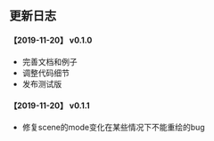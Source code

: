 ## 更新日志

#### 【2019-11-20】 v0.1.0

- 完善文档和例子
- 调整代码细节
- 发布测试版

#### 【2019-11-20】 v0.1.1

- 修复scene的mode变化在某些情况下不能重绘的bug